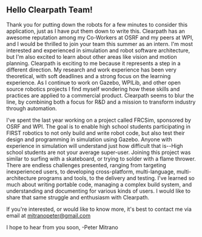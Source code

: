 ## Hello Clearpath Team!

Thank you for putting down the robots for a few minutes to consider this application, just as I have put them down to write this. Clearpath has an awesome reputation among my Co-Workers at OSRF and my peers at WPI, and I would be thrilled to join your team this summer as an intern. I'm most interested and experienced in simulation and robot software architecture, but I'm also excited to learn about other areas like vision and motion planning. Clearpath is exciting to me because it represents a step in a different direction. My research and work experience has been very theoretical, with soft deadlines and a strong focus on the learning experience. As I continue to work on Gazebo, WPILib, and other open source robotics projects I find myself wondering how these skills and practices are applied to a commercial product. Clearpath seems to blur the line, by combining both a focus for R&D and a mission to transform industry through automation.

I've spent the last year working on a project called FRCSim, sponsored by OSRF and WPI. The goal is to enable high school students participating in FIRST robotics to not only build and write robot code, but also test their design and programming in simulation using Gazebo. Anyone with experience in simulation will understand just how difficult that is--High school students are not your average super-user. Joining this project was similar to surfing with a skateboard, or trying to solder with a flame thrower. There are endless challenges presented, ranging from targeting inexperienced users, to developing cross-platform, multi-language, multi-architecture programs and tools, to the delivery and testing. I've learned so much about writing portable code, managing a complex build system, and understanding and documenting for various kinds of users. I would like to share that same struggle and enthusiasm with Clearpath.

If you're interested, or would like to know more, it's best to contact me via email at mitranopeter@gmail.com

I hope to hear from you soon,
-Peter Mitrano
